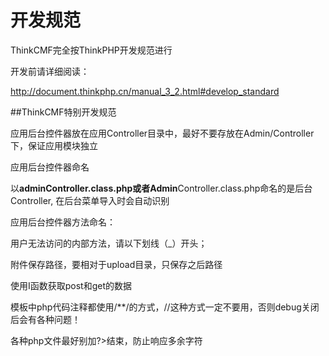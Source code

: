 # 开发规范

ThinkCMF完全按ThinkPHP开发规范进行

开发前请详细阅读：

http://document.thinkphp.cn/manual_3_2.html#develop_standard

##ThinkCMF特别开发规范

应用后台控件器放在应用Controller目录中，最好不要存放在Admin/Controller下，保证应用模块独立

应用后台控件器命名

以****adminController.class.php或者Admin****Controller.class.php命名的是后台Controller, 在后台菜单导入时会自动识别

应用后台控件器方法命名：

用户无法访问的内部方法，请以下划线（_）开头；

附件保存路径，要相对于upload目录，只保存之后路径

使用I函数获取post和get的数据

模板中php代码注释都使用/**/的方式，//这种方式一定不要用，否则debug关闭后会有各种问题！

各种php文件最好别加?>结束，防止响应多余字符

